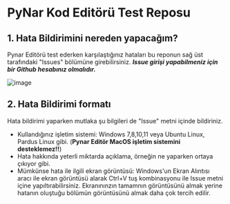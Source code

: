 # PyNar Kod Editörü Test Reposu

## 1. Hata Bildirimini nereden yapacağım?

Pynar Editörü test ederken karşılaştığınız hataları bu reponun sağ üst tarafındaki "Issues" bölümüne girebilirsiniz. ***Issue girişi yapabilmeniz için bir Github hesabınız olmalıdır.***

![image](https://user-images.githubusercontent.com/854154/160295821-e29a87a4-63a2-4605-84fa-45dd38e8f710.png)

## 2. Hata Bildirimi formatı

Hata bildirimi yaparken mutlaka şu bilgileri de "Issue" metni içinde bildiriniz.

- Kullandığınız işletim sistemi: Windows 7,8,10,11 veya Ubuntu Linux, Pardus Linux gibi. (**Pynar Editör MacOS işletim sistemini desteklemez!!**)
- Hata hakkında yeterli miktarda açıklama, örneğin ne yaparken ortaya çıkıyor gibi.
- Mümkünse hata ile ilgili ekran görüntüsü: Windows'un Ekran Alıntısı aracı ile ekran görüntüsü alarak Ctrl+V tuş kombinasyonu ile Issue metni içine yapıltırabilirsiniz. Ekranınınzın tamamnın görüntüsünü almak yerine hatanın oluştuğu bölümün görüntüsünü almak daha çok tercih edilir.
